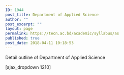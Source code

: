 ```yaml
---
ID: 1044
post_title: Department of Applied Science
author: ""
post_excerpt: ""
layout: page
permalink: https://tecn.ac.bd/academic/syllabus/as
published: true
post_date: 2018-04-11 10:18:53
---
```

Detail outline of Department of Applied Science

[ajax_dropdown 1210]